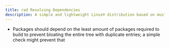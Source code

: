 ```yaml
---
title: rad Resolving Dependencies
description: A simple and lightweight Linux® distribution based on musl libc and toybox
---
```


- Packages should depend on the least amount of packages required to build to prevent bloating the entire tree with duplicate entries; a simple check might prevent that
